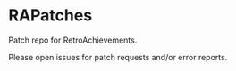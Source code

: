 # RAPatches

Patch repo for RetroAchievements.

Please open issues for patch requests and/or error reports.
